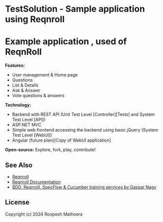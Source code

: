 # TestSolution - Sample application using Reqnroll

# Example application , used of ReqnRoll 
**Features:**

* User management & Home page
* Questions
* List & Details
* Ask & Answer
* Vote questions & answers

**Technology:**

* Backend with REST API (Unit Test Level [Controller][Tests] and System Test Level [API])
* ASP.NET MVC
* Simple web frontend accessing the backend using basic jQuery (System Test Level [WebUI])
* Angular (future plan)[Copy of WebUI application]

**Open-source:** Explore, fork, play, contribute!

## See Also

* [Reqnroll](https://reqnroll.net)
* [Reqnroll Documentation](https://docs.reqnroll.net)
* [BDD, Reqnroll, SpecFlow & Cucumber training services by Gaspar Nagy](https://www.specsolutions.eu/courses/)

## License

Copyright (c) 2024 Roopesh Mathoera
